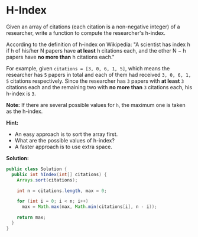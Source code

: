 # H-Index

Given an array of citations (each citation is a non-negative integer) of a researcher, write a function to compute the researcher's h-index.

According to the definition of h-index on Wikipedia: "A scientist has index h if h of his/her N papers have **at least** h citations each, and the other N − h papers have **no more than** h citations each."

For example, given `citations = [3, 0, 6, 1, 5]`, which means the researcher has `5` papers in total and each of them had received `3, 0, 6, 1, 5` citations respectively. Since the researcher has `3` papers with **at least** `3` citations each and the remaining two with **no more than** `3` citations each, his h-index is `3`.

**Note:** If there are several possible values for `h`, the maximum one is taken as the h-index.

**Hint:**

* An easy approach is to sort the array first.
* What are the possible values of h-index?
* A faster approach is to use extra space.

**Solution:**
```java
public class Solution {
  public int hIndex(int[] citations) {
    Arrays.sort(citations);

    int n = citations.length, max = 0;

    for (int i = 0; i < n; i++)
      max = Math.max(max, Math.min(citations[i], n - i));

    return max;
  }
}
```
